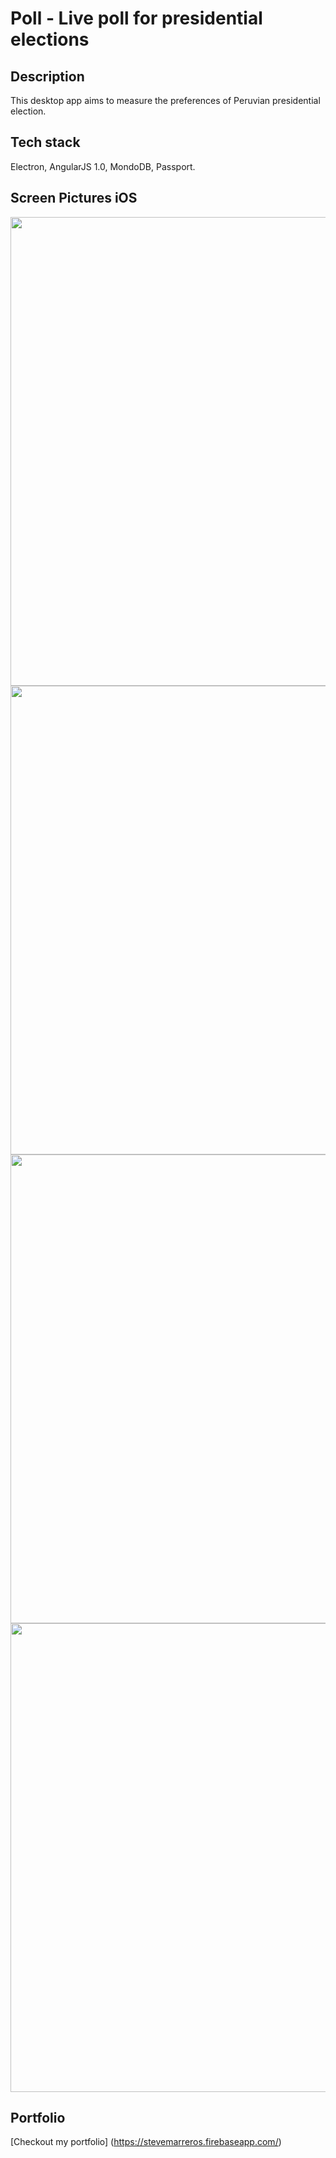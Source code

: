 # Poll - Live poll for presidential elections

Description
-----------
This desktop app aims to measure the preferences of Peruvian presidential election.     

Tech stack
----------
Electron, AngularJS 1.0, MondoDB, Passport.

Screen Pictures iOS
-------------------

<p align='center'>
  <img src='https://s3-us-west-1.amazonaws.com/portfoliostevem/pollSystem-screen-0.png' width='750'/>
  <img src='https://s3-us-west-1.amazonaws.com/portfoliostevem/pollSystem-screen-1.png' width='750'/>
  <img src='https://s3-us-west-1.amazonaws.com/portfoliostevem/pollSystem-screen-2.png' width='750'/>
  <img src='https://s3-us-west-1.amazonaws.com/portfoliostevem/pollSystem-screen-3.png' width='750'/>
</p>


Portfolio
---------
[Checkout my portfolio] (https://stevemarreros.firebaseapp.com/)
